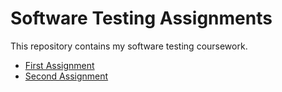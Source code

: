 # Software Testing Assignments

This repository contains my software testing coursework.

- [First Assignment](./First%20Assignment/)
- [Second Assignment](./Second%20Assignment/)
